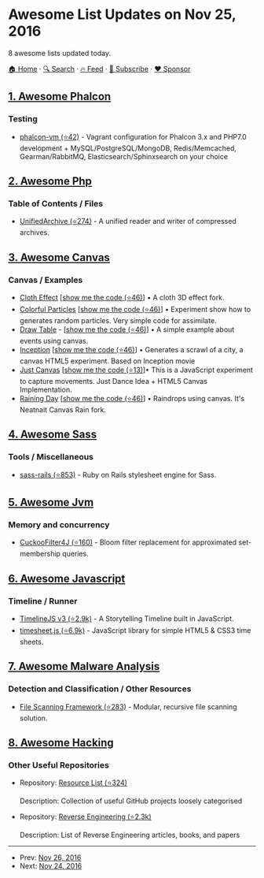 # Awesome List Updates on Nov 25, 2016

8 awesome lists updated today.

[🏠 Home](/README.md) · [🔍 Search](https://www.trackawesomelist.com/search/) · [🔥 Feed](https://www.trackawesomelist.com/rss.xml) · [📮 Subscribe](https://trackawesomelist.us17.list-manage.com/subscribe?u=d2f0117aa829c83a63ec63c2f&id=36a103854c) · [❤️  Sponsor](https://github.com/sponsors/theowenyoung)



## [1. Awesome Phalcon](/content/phalcon/awesome-phalcon/README.md)

### Testing

*   [phalcon-vm (⭐42)](https://github.com/eugene-manuilov/phalcon-vm) - Vagrant configuration for Phalcon 3.x and PHP7.0 development + MySQL/PostgreSQL/MongoDB, Redis/Memcached, Gearman/RabbitMQ, Elasticsearch/Sphinxsearch on your choice

## [2. Awesome Php](/content/ziadoz/awesome-php/README.md)

### Table of Contents / Files

*   [UnifiedArchive (⭐274)](https://github.com/wapmorgan/UnifiedArchive) - A unified reader and writer of compressed archives.

## [3. Awesome Canvas](/content/raphamorim/awesome-canvas/README.md)

### Canvas / Examples

*   [Cloth Effect](http://raphamorim.io/canvas-experiments/cloth) \[[show me the code (⭐46)](https://github.com/raphamorim/canvas-experiments)] • A cloth 3D effect fork.
*   [Colorful Particles](http://raphamorim.io/canvas-experiments/particles) \[[show me the code (⭐46)](https://github.com/raphamorim/canvas-experiments)] • Experiment show how to generates random particles. Very simple code for assimilate.
*   [Draw Table](http://raphamorim.io/canvas-experiments/draw) - \[[show me the code (⭐46)](https://github.com/raphamorim/canvas-experiments)] • A simple example about events using canvas.
*   [Inception](http://raphamorim.io/canvas-experiments/inception) \[[show me the code (⭐46)](https://github.com/raphamorim/canvas-experiments)] • Generates a scrawl of a city, a canvas HTML5 experiment. Based on Inception movie
*   [Just Canvas](http://raphamorim.io/just-canvas/) \[[show me the code (⭐13)](https://github.com/raphamorim/just-canvas)]• This is a JavaScript experiment to capture movements. Just Dance Idea + HTML5 Canvas Implementation.
*   [Raining Day](http://raphamorim.io/raining-day/) \[[show me the code (⭐46)](https://github.com/raphamorim/canvas-experiments)] • Raindrops using canvas. It's Neatnait Canvas Rain fork.

## [4. Awesome Sass](/content/Famolus/awesome-sass/README.md)

### Tools / Miscellaneous

*   [sass-rails (⭐853)](https://github.com/rails/sass-rails) - Ruby on Rails stylesheet engine for Sass.

## [5. Awesome Jvm](/content/deephacks/awesome-jvm/README.md)

### Memory and concurrency

*   [CuckooFilter4J (⭐160)](https://github.com/MGunlogson/CuckooFilter4J) - Bloom filter replacement for approximated set-membership queries.

## [6. Awesome Javascript](/content/sorrycc/awesome-javascript/README.md)

### Timeline / Runner

*   [TimelineJS v3 (⭐2.9k)](https://github.com/NUKnightLab/TimelineJS3) - A Storytelling Timeline built in JavaScript.
*   [timesheet.js (⭐6.9k)](https://github.com/sbstjn/timesheet.js) - JavaScript library for simple HTML5 & CSS3 time sheets.

## [7. Awesome Malware Analysis](/content/rshipp/awesome-malware-analysis/README.md)

### Detection and Classification / Other Resources

*   [File Scanning Framework (⭐283)](https://github.com/EmersonElectricCo/fsf) -
    Modular, recursive file scanning solution.

## [8. Awesome Hacking](/content/Hack-with-Github/Awesome-Hacking/README.md)

### Other Useful Repositories

- Repository: [Resource List (⭐324)](https://github.com/FuzzySecurity/Resource-List)

  Description: Collection of useful GitHub projects loosely categorised


- Repository: [Reverse Engineering (⭐2.3k)](https://github.com/onethawt/reverseengineering-reading-list)

  Description: List of Reverse Engineering articles, books, and papers



---

- Prev: [Nov 26, 2016](/content/2016/11/26/README.md)
- Next: [Nov 24, 2016](/content/2016/11/24/README.md)